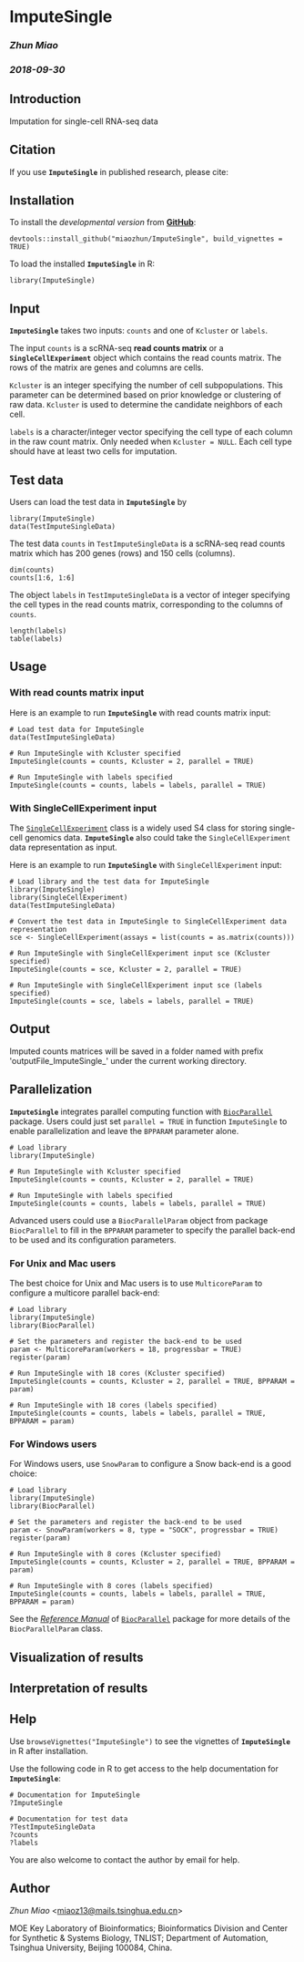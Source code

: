 # ImputeSingle

### *Zhun Miao*
### *2018-09-30*


## Introduction

Imputation for single-cell RNA-seq data


## Citation

If you use **`ImputeSingle`** in published research, please cite:

> 


## Installation

To install the *developmental version* from [**GitHub**](https://github.com/miaozhun/ImputeSingle/):

```{r Installation from GitHub, eval = FALSE}
devtools::install_github("miaozhun/ImputeSingle", build_vignettes = TRUE)
```

To load the installed **`ImputeSingle`** in R:

```{r Load ImputeSingle, eval = FALSE}
library(ImputeSingle)
```


## Input

**`ImputeSingle`** takes two inputs: `counts` and one of `Kcluster` or `labels`.

The input `counts` is a scRNA-seq **read counts matrix** or a **`SingleCellExperiment`** object which contains the read counts matrix. The rows of the matrix are genes and columns are cells.

`Kcluster` is an integer specifying the number of cell subpopulations. This parameter can be determined based on prior knowledge or clustering of raw data. `Kcluster` is used to determine the candidate neighbors of each cell.

`labels` is a character/integer vector specifying the cell type of each column in the raw count matrix. Only needed when `Kcluster = NULL`. Each cell type should have at least two cells for imputation.


## Test data

Users can load the test data in **`ImputeSingle`** by

```{r Load TestImputeSingleData}
library(ImputeSingle)
data(TestImputeSingleData)
```

The test data `counts` in `TestImputeSingleData` is a scRNA-seq read counts matrix which has 200 genes (rows) and 150 cells (columns).

```{r counts}
dim(counts)
counts[1:6, 1:6]
```

The object `labels` in `TestImputeSingleData` is a vector of integer specifying the cell types in the read counts matrix, corresponding to the columns of `counts`.

```{r labels}
length(labels)
table(labels)
```


## Usage

### With read counts matrix input

Here is an example to run **`ImputeSingle`** with read counts matrix input:

```{r demo1, eval = FALSE}
# Load test data for ImputeSingle
data(TestImputeSingleData)

# Run ImputeSingle with Kcluster specified
ImputeSingle(counts = counts, Kcluster = 2, parallel = TRUE)

# Run ImputeSingle with labels specified
ImputeSingle(counts = counts, labels = labels, parallel = TRUE)
```

### With SingleCellExperiment input

The [`SingleCellExperiment`](http://bioconductor.org/packages/SingleCellExperiment/) class is a widely used S4 class for storing single-cell genomics data. **`ImputeSingle`** also could take the `SingleCellExperiment` data representation as input.

Here is an example to run **`ImputeSingle`** with `SingleCellExperiment` input:

```{r demo2, eval = FALSE}
# Load library and the test data for ImputeSingle
library(ImputeSingle)
library(SingleCellExperiment)
data(TestImputeSingleData)

# Convert the test data in ImputeSingle to SingleCellExperiment data representation
sce <- SingleCellExperiment(assays = list(counts = as.matrix(counts)))

# Run ImputeSingle with SingleCellExperiment input sce (Kcluster specified)
ImputeSingle(counts = sce, Kcluster = 2, parallel = TRUE)

# Run ImputeSingle with SingleCellExperiment input sce (labels specified)
ImputeSingle(counts = sce, labels = labels, parallel = TRUE)
```


## Output

Imputed counts matrices will be saved in a folder named with prefix 'outputFile_ImputeSingle_' under the current working directory.


## Parallelization

**`ImputeSingle`** integrates parallel computing function with [`BiocParallel`](http://bioconductor.org/packages/BiocParallel/) package. Users could just set `parallel = TRUE` in function `ImputeSingle` to enable parallelization and leave the `BPPARAM` parameter alone.

```{r demo3, eval = FALSE}
# Load library
library(ImputeSingle)

# Run ImputeSingle with Kcluster specified
ImputeSingle(counts = counts, Kcluster = 2, parallel = TRUE)

# Run ImputeSingle with labels specified
ImputeSingle(counts = counts, labels = labels, parallel = TRUE)
```

Advanced users could use a `BiocParallelParam` object from package `BiocParallel` to fill in the `BPPARAM` parameter to specify the parallel back-end to be used and its configuration parameters.

### For Unix and Mac users

The best choice for Unix and Mac users is to use `MulticoreParam` to configure a multicore parallel back-end:

```{r demo4, eval = FALSE}
# Load library
library(ImputeSingle)
library(BiocParallel)

# Set the parameters and register the back-end to be used
param <- MulticoreParam(workers = 18, progressbar = TRUE)
register(param)

# Run ImputeSingle with 18 cores (Kcluster specified)
ImputeSingle(counts = counts, Kcluster = 2, parallel = TRUE, BPPARAM = param)

# Run ImputeSingle with 18 cores (labels specified)
ImputeSingle(counts = counts, labels = labels, parallel = TRUE, BPPARAM = param)
```

### For Windows users

For Windows users, use `SnowParam` to configure a Snow back-end is a good choice:

```{r demo5, eval = FALSE}
# Load library
library(ImputeSingle)
library(BiocParallel)

# Set the parameters and register the back-end to be used
param <- SnowParam(workers = 8, type = "SOCK", progressbar = TRUE)
register(param)

# Run ImputeSingle with 8 cores (Kcluster specified)
ImputeSingle(counts = counts, Kcluster = 2, parallel = TRUE, BPPARAM = param)

# Run ImputeSingle with 8 cores (labels specified)
ImputeSingle(counts = counts, labels = labels, parallel = TRUE, BPPARAM = param)
```

See the [*Reference Manual*](https://bioconductor.org/packages/release/bioc/manuals/BiocParallel/man/BiocParallel.pdf) of [`BiocParallel`](http://bioconductor.org/packages/BiocParallel/) package for more details of the `BiocParallelParam` class.


## Visualization of results



## Interpretation of results



## Help

Use `browseVignettes("ImputeSingle")` to see the vignettes of **`ImputeSingle`** in R after installation.

Use the following code in R to get access to the help documentation for **`ImputeSingle`**:

```{r help1, eval = FALSE}
# Documentation for ImputeSingle
?ImputeSingle
```

```{r help2, eval = FALSE}
# Documentation for test data
?TestImputeSingleData
?counts
?labels
```

You are also welcome to contact the author by email for help.


## Author

*Zhun Miao* <<miaoz13@mails.tsinghua.edu.cn>>

MOE Key Laboratory of Bioinformatics; Bioinformatics Division and Center for Synthetic & Systems Biology, TNLIST; Department of Automation, Tsinghua University, Beijing 100084, China.

